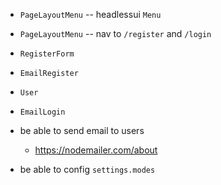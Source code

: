 - `PageLayoutMenu` -- headlessui `Menu`
- `PageLayoutMenu` -- nav to `/register` and `/login`

- `RegisterForm`
- `EmailRegister`

- `User`

- `EmailLogin`

- be able to send email to users
  - https://nodemailer.com/about

- be able to config `settings.modes`
